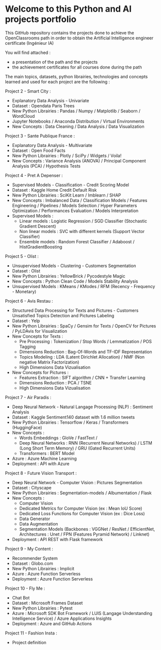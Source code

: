 # Welcome to this Python and AI projects portfolio

This GitHub repository contains the projects done to achieve the OpenClassrooms path in order to obtain the Artificial Intelligence engineer certificate (Ingénieur IA)

You will find attached :
- a presentation of the path and the projects
- the achievement certificates for all courses done during the path

The main topics, datasets, python librairies, technologies and concepts learned and used for each project are the following :

Project 2 - Smart City :
- Explanatory Data Analysis - Univariate
- Dataset : Opendata Paris Trees
- New Python Librairies : Pandas / Numpy / Matplotlib / Seaborn / WordCloud
- Jupyter Notebooks / Anaconda Distribution / Virtual Environments
- New Concepts : Data Cleaning / Data Analysis / Data Visualization

Project 3 - Sante Publique France :
- Explanatory Data Analysis - Multivariate
- Dataset : Open Food Facts
- New Python Librairies : Plotly / SciPy / Widgets / Voila!
- New Concepts : Variance Analysis (ANOVA) / Principal Component Analysis (PCA) / Hypothesis Tests

Project 4 - Pret A Depenser :
- Supervised Models - Classification - Credit Scoring Model 
- Dataset : Kaggle Home Credit Default Risk
- New Python Librairies : SciKit Learn / Imblearn / SHAP
- New Concepts : Imbalanced Data / Classification Models / Features Engineering / Pipelines / Models Selection / Hyper Parameters Optimization / Performances Evaluation / Models Interpretation
- Supervised Models : 
   + Linear models : Logistic Regression / SGD Classifier (Stochastic Gradient Descent)
   + Non linear models : SVC with different kernels (Support Vector Classifier) 
   + Ensemble models : Random Forest Classifier / Adaboost / HistGradientBoosting 

Project 5 - Olist :
- Unsupervised Models - Clustering - Customers Segmentation
- Dataset : Olist
- New Python Librairies : YellowBrick / Pycodestyle Magic
- New Concepts : Python Clean Code / Models Stability Analysis
- Unsupervised Models : KMeans / KModes / RFM (Recency - Frequency - Monetary)

Project 6 - Avis Restau :
- Structured Data Processing for Texts and Pictures - Customers Unsatisfied Topics Detection and Pictures Labeling
- Dataset : Yelp
- New Python Librairies : SpaCy / Gensim for Texts / OpenCV for Pictures / PyLDAvis for Visualization
- New Concepts for Texts : 
   + Pre Processing : Tokenization / Stop Words / Lemmatization / POS Tagging
   + Dimensions Reduction : Bag-Of-Words and TF-IDF Representation
   + Topics Modeling : LDA (Latent Dirichlet Allocation) / NMF (Non negative Matrix Factorization)
   + High Dimensions Data Vizualisation
- New Concepts for Pictures : 
   + Features Extraction : SIFT algorithm / CNN + Transfer Learning
   + Dimensions Reduction : PCA / TSNE
   + High Dimensions Data Vizualisation

Project 7 - Air Paradis :
- Deep Neural Network - Natural Langage Processing (NLP) : Sentiment Analysis
- Dataset : Kaggle Sentiment140 dataset with 1.6 million tweets
- New Python Librairies : Tensorflow / Keras / Transformers (HuggingFace)
- New Concepts : 
   + Words Embeddings : GloVe / FastText / 
   + Deep Neural Networks : RNN (Recurrent Neural Networks) / LSTM (Long Short Term Memory) / GRU (Gated Recurrent Units)
   + Transformers : BERT Model
- Azure : Azure Machine Learning
- Deployment : API with Azure

Project 8 - Future Vision Transport :
- Deep Neural Network - Computer Vision : Pictures Segmentation
- Dataset : Cityscape
- New Python Librairies : Segmentation-models / Albumentation / Flask
- New Concepts : 
   + Computer Vision
   + Dedicated Metrics for Computer Vision (ex : Mean IoU Score)
   + Dedicated Loss Functions for Computer Vision (ex : Dice Loss)
   + Data Generator
   + Data Augmentation
   + Segmentation Models (Backbones : VGGNet / ResNet / EfficientNet, Architectures : Unet / FPN (Features Pyramid Network) / Linknet)
- Deployment : API REST with Flask framework

Project 9 - My Content :
- Recommender System
- Dataset : Globo.com
- New Python Librairies : Implicit
- Azure : Azure Function Serverless
- Deployment : Azure Function Serverless
 
Project 10 - Fly Me :
- Chat Bot
- Dataset : Microsoft Frames Dataset
- New Python Librairies : Pytest
- Azure : Microsoft SDK Bot Framework / LUIS (Langage Understanding Intelligence Service) / Azure Applications Insights
- Deployment : Azure and GitHub Actions


Project 11 - Fashion Insta :
- Project definition
